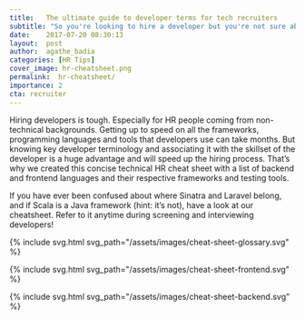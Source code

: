 ```yaml
---
title:   The ultimate guide to developer terms for tech recruiters
subtitle: "So you're looking to hire a developer but you're not sure about tech lingo? Confused about the difference between a language and a framework? Unable to differentiate frontend and backend terms? The following is a guide to some of the common terms and tools in frontend and backend development."
date:    2017-07-20 08:30:13
layout:  post
author:  agathe_badia
categories: [HR Tips]
cover_image: hr-cheatsheet.png
permalink:  hr-cheatsheet/
importance: 2
cta: recruiter
---
```


Hiring developers is tough. Especially for HR people coming from non-technical backgrounds. Getting up to speed on all the frameworks, programming languages and tools that developers use can take months. But knowing key developer terminology and associating it with the skillset of the developer is a huge advantage and will speed up the hiring process. That’s why we created this concise technical HR cheat sheet with a  list of backend and frontend languages and their respective frameworks and testing tools.

<!--more-->

If you have ever been confused about where Sinatra and Laravel belong, and if Scala is a Java framework (hint: it’s not), have a look at our cheatsheet. Refer to it anytime during screening and interviewing developers!

{% include svg.html
  svg_path="/assets/images/cheat-sheet-glossary.svg"
%}

{% include svg.html
  svg_path="/assets/images/cheat-sheet-frontend.svg"
%}

{% include svg.html
  svg_path="/assets/images/cheat-sheet-backend.svg"
%}
